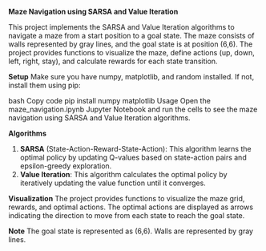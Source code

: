 **Maze Navigation using SARSA and Value Iteration**

This project implements the SARSA and Value Iteration algorithms to navigate a maze from a start position to a goal state. The maze consists of walls represented by gray lines, and the goal state is at position (6,6). The project provides functions to visualize the maze, define actions (up, down, left, right, stay), and calculate rewards for each state transition.

**Setup**
Make sure you have numpy, matplotlib, and random installed. If not, install them using pip:

bash
Copy code
pip install numpy matplotlib
Usage
Open the maze_navigation.ipynb Jupyter Notebook and run the cells to see the maze navigation using SARSA and Value Iteration algorithms.

**Algorithms**
1. **SARSA** (State-Action-Reward-State-Action): This algorithm learns the optimal policy by updating Q-values based on state-action pairs and epsilon-greedy exploration.
2. **Value Iteration**: This algorithm calculates the optimal policy by iteratively updating the value function until it converges.
   
**Visualization**
The project provides functions to visualize the maze grid, rewards, and optimal actions. The optimal actions are displayed as arrows indicating the direction to move from each state to reach the goal state.

**Note**
The goal state is represented as (6,6).
Walls are represented by gray lines.
